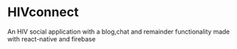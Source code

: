 # HIVconnect
An HIV social application with a blog,chat and remainder functionality made with react-native and firebase
